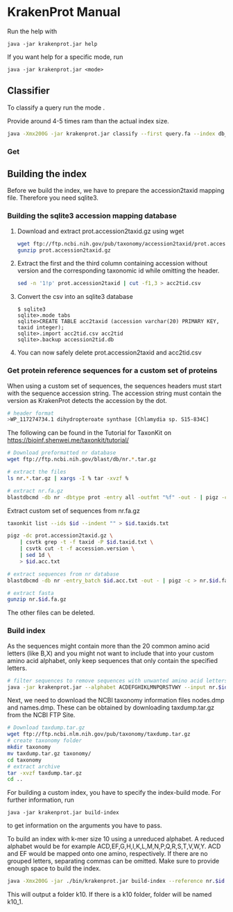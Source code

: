 # KrakenProt Manual

Run the help with

```
java -jar krakenprot.jar help
```

If you want help for a specific mode, run 

```
java -jar krakenprot.jar <mode>
```

## Classifier

To classify a query run the mode <classify>. 

Provide around 4-5 times ram than the actual index size.

```bash
java -Xmx200G -jar krakenprot.jar classify --first query.fa --index db_folder --names names.dmp --nodes nodes.dmp ---outputFolder folder
```

### Get 

## Building the index

Before we build the index, we have to prepare the accession2taxid mapping file. Therefore you need sqlite3.

### Building the sqlite3 accession mapping database

1. Download and extract prot.accession2taxid.gz using wget

   ```bash
   wget ftp://ftp.ncbi.nih.gov/pub/taxonomy/accession2taxid/prot.accession2taxid.gz
   gunzip prot.accession2taxid.gz
   ```

2. Extract the first and the third column containing accession without version and the corresponding taxonomic id while omitting the header.

   ```bash
   sed -n '1!p' prot.accession2taxid | cut -f1,3 > acc2tid.csv
   ```

3. Convert the csv into an sqlite3 database

   ```
   $ sqlite3
   sqlite>.mode tabs
   sqlite>CREATE TABLE acc2taxid (accession varchar(20) PRIMARY KEY, taxid integer);
   sqlite>.import acc2tid.csv acc2tid
   sqlite>.backup accession2tid.db
   ```

4. You can now safely delete prot.accession2taxid and acc2tid.csv



### Get protein reference sequences for a custom set of proteins

When using a custom set of sequences, the sequences headers must start with the sequence accession string. The accession string must contain the version as KrakenProt detects the accession by the dot.

```bash
# header format
>WP_117274734.1 dihydropteroate synthase [Chlamydia sp. S15-834C]
```

The following can be found in the Tutorial for TaxonKit on https://bioinf.shenwei.me/taxonkit/tutorial/

```bash
# Download preformatted nr database
wget ftp://ftp.ncbi.nih.gov/blast/db/nr.*.tar.gz

# extract the files
ls nr.*.tar.gz | xargs -I % tar -xvzf %

# extract nr.fa.gz
blastdbcmd -db nr -dbtype prot -entry all -outfmt "%f" -out - | pigz -c > nr.fa.gz
```

Extract custom set of sequences from nr.fa.gz

```bash
taxonkit list --ids $id --indent "" > $id.taxids.txt

pigz -dc prot.accession2taxid.gz \
    | csvtk grep -t -f taxid -P $id.taxid.txt \
    | csvtk cut -t -f accession.version \
    | sed 1d \
    > $id.acc.txt

# extract sequences from nr database
blastdbcmd -db nr -entry_batch $id.acc.txt -out - | pigz -c > nr.$id.fa.gz

# extract fasta
gunzip nr.$id.fa.gz
```

The other files can be deleted.

### Build index

As the sequences might contain more than the 20 common amino acid letters (like B,X) and you might not want to include that into your custom amino acid alphabet, only keep sequences that only contain the specified letters.

```bash
# filter sequences to remove sequences with unwanted amino acid letters
java -jar krakenprot.jar --alphabet ACDEFGHIKLMNPQRSTVWY --input nr.$id.fa --output nr.$id.filtered.fa
```

Next, we need to download the NCBI taxonomy information files nodes.dmp and names.dmp. These can be obtained by downloading taxdump.tar.gz from the NCBI FTP Site.

```bash
# Download taxdump.tar.gz
wget ftp://ftp.ncbi.nlm.nih.gov/pub/taxonomy/taxdump.tar.gz
# create taxonomy folder
mkdir taxonomy
mv taxdump.tar.gz taxonomy/
cd taxonomy
# extract archive
tar -xvzf taxdump.tar.gz
cd ..
```

For building a custom index, you have to specify the index-build mode. For further information, run 

```
java -jar krakenprot.jar build-index
```

to get information on the arguments you have to pass.

To build an index with k-mer size 10 using a unreduced alphabet. A reduced alphabet would be for example ACD,EF,G,H,I,K,L,M,N,P,Q,R,S,T,V,W,Y. ACD and EF would be mapped onto one amino, respectively. If there are no grouped letters, separating commas can be omitted. Make sure to provide enough space to build the index. 

```bash
java -Xmx200G -jar ./bin/krakenprot.jar build-index --reference nr.$id.fa --ksize 10 --nodes taxonomy/nodes.dmp --accession accession2tid.db --encoding ACDEFGHIKLMNPQRSTVWY --threads 10 --outputFolder ./
```

This will output a folder k10. If there is a k10 folder, folder will be named k10_1. 